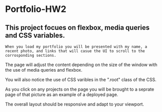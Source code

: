 # Portfolio-HW2

## This project focues on flexbox, media queries and CSS variables.
    When you load my portfolio you will be presented with my name, a recent photo, and links that will casue the UI to scroll to the corrosponding sections. 
The page will adjust the content depending on the size of the window with the use of media queries and flexbox. 

You will also notice the use of CSS varibles in the ".root" class of the CSS. 

As you click on any projects on the page you will be brought to a seprate page of that picture as an example of a deployed page. 

The overall layout should be responsive and adapt to your viewport.


